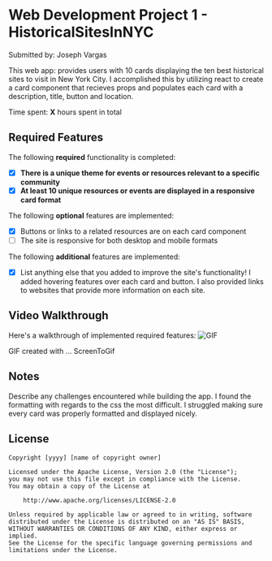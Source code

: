 
# Web Development Project 1 -  HistoricalSitesInNYC

Submitted by: Joseph Vargas

This web app: provides users with 10 cards displaying the ten best historical sites to visit in New York City. I accomplished this by utilizing react to create a card component that recieves props and populates each card with a description, title, button and location.

Time spent: **X** hours spent in total

## Required Features

The following **required** functionality is completed:

- [x] **There is a unique theme for events or resources relevant to a specific community**
- [x] **At least 10 unique resources or events are displayed in a responsive card format**

The following **optional** features are implemented:

- [x] Buttons or links to a related resources are on each card component
- [ ] The site is responsive for both desktop and mobile formats

The following **additional** features are implemented:

* [x] List anything else that you added to improve the site's functionality!
I added hovering features over each card and button.
I also provided links to websites that provide more information on each site.

## Video Walkthrough

Here's a walkthrough of implemented required features:
![GIF](https://github.com/jv12319/HistoricalSitesInNYC/raw/main/web102project1Gif.gif)




<!-- Replace this with whatever GIF tool you used! -->
GIF created with ...  ScreenToGif
<!-- Recommended tools:
[Kap](https://getkap.co/) for macOS
[ScreenToGif](https://www.screentogif.com/) for Windows
[peek](https://github.com/phw/peek) for Linux. -->

## Notes

Describe any challenges encountered while building the app.
I found  the formatting with regards to the css the most difficult. I struggled making sure every card was properly formatted and displayed nicely.
## License

    Copyright [yyyy] [name of copyright owner]

    Licensed under the Apache License, Version 2.0 (the "License");
    you may not use this file except in compliance with the License.
    You may obtain a copy of the License at

        http://www.apache.org/licenses/LICENSE-2.0

    Unless required by applicable law or agreed to in writing, software
    distributed under the License is distributed on an "AS IS" BASIS,
    WITHOUT WARRANTIES OR CONDITIONS OF ANY KIND, either express or implied.
    See the License for the specific language governing permissions and
    limitations under the License.
